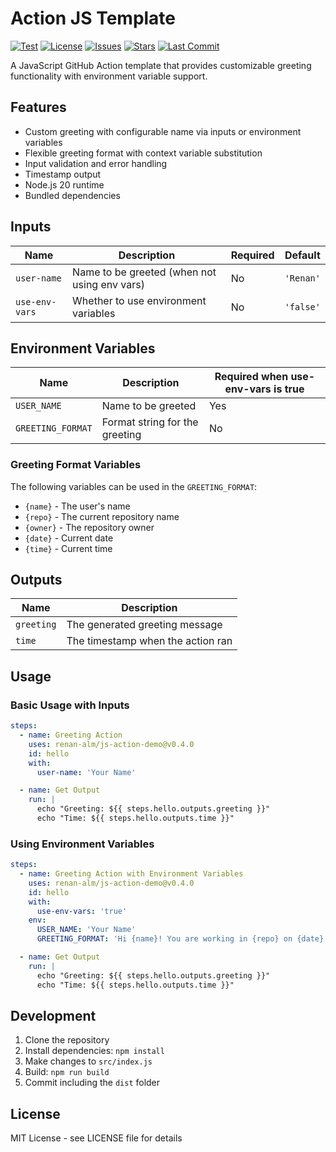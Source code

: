 # Action JS Template

[![Test](https://github.com/renan-alm/js-action-demo/actions/workflows/2-test-action.yml/badge.svg)](https://github.com/renan-alm/js-action-demo/actions/workflows/2-test-action.yml)
[![License](https://img.shields.io/github/license/renan-alm/js-action-demo)](LICENSE)
[![Issues](https://img.shields.io/github/issues/renan-alm/js-action-demo)](https://github.com/renan-alm/js-action-demo/issues)
[![Stars](https://img.shields.io/github/stars/renan-alm/js-action-demo)](https://github.com/renan-alm/js-action-demo/stargazers)
[![Last Commit](https://img.shields.io/github/last-commit/renan-alm/js-action-demo)](https://github.com/renan-alm/js-action-demo/commits/main)

A JavaScript GitHub Action template that provides customizable greeting functionality with environment variable support.

## Features

- Custom greeting with configurable name via inputs or environment variables
- Flexible greeting format with context variable substitution
- Input validation and error handling
- Timestamp output
- Node.js 20 runtime
- Bundled dependencies

## Inputs

| Name | Description | Required | Default |
|------|-------------|----------|---------|
| `user-name` | Name to be greeted (when not using env vars) | No | `'Renan'` |
| `use-env-vars` | Whether to use environment variables | No | `'false'` |

## Environment Variables

| Name | Description | Required when use-env-vars is true |
|------|-------------|----------|
| `USER_NAME` | Name to be greeted | Yes |
| `GREETING_FORMAT` | Format string for the greeting | No |

### Greeting Format Variables

The following variables can be used in the `GREETING_FORMAT`:

- `{name}` - The user's name
- `{repo}` - The current repository name
- `{owner}` - The repository owner
- `{date}` - Current date
- `{time}` - Current time

## Outputs

| Name | Description |
|------|-------------|
| `greeting` | The generated greeting message |
| `time` | The timestamp when the action ran |

## Usage

### Basic Usage with Inputs

```yaml
steps:
  - name: Greeting Action
    uses: renan-alm/js-action-demo@v0.4.0
    id: hello
    with:
      user-name: 'Your Name'

  - name: Get Output
    run: |
      echo "Greeting: ${{ steps.hello.outputs.greeting }}"
      echo "Time: ${{ steps.hello.outputs.time }}"
```

### Using Environment Variables

```yaml
steps:
  - name: Greeting Action with Environment Variables
    uses: renan-alm/js-action-demo@v0.4.0
    id: hello
    with:
      use-env-vars: 'true'
    env:
      USER_NAME: 'Your Name'
      GREETING_FORMAT: 'Hi {name}! You are working in {repo} on {date}'

  - name: Get Output
    run: |
      echo "Greeting: ${{ steps.hello.outputs.greeting }}"
      echo "Time: ${{ steps.hello.outputs.time }}"
```

## Development

1. Clone the repository
2. Install dependencies: `npm install`
3. Make changes to `src/index.js`
4. Build: `npm run build`
5. Commit including the `dist` folder

## License

MIT License - see LICENSE file for details

